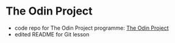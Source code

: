# The Odin Project

- code repo for The Odin Project programme: [The Odin Project](https://www.theodinproject.com/)
- edited README for Git lesson